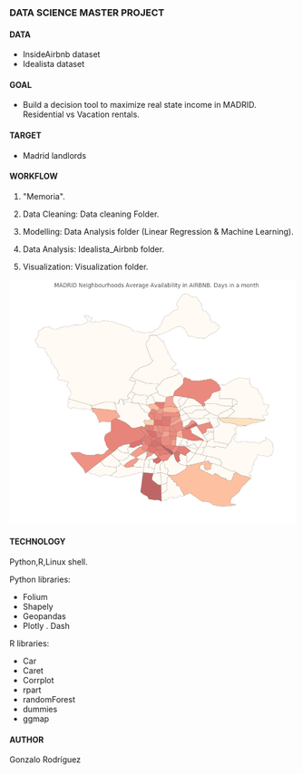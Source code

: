 

### DATA SCIENCE MASTER PROJECT 

#### DATA
- InsideAirbnb dataset
- Idealista dataset

#### GOAL

- Build a decision tool to maximize real state income in MADRID. Residential vs Vacation rentals.

#### TARGET

- Madrid landlords

#### WORKFLOW
1) "Memoria".

2) Data Cleaning:   Data cleaning Folder.

3) Modelling:       Data Analysis folder (Linear Regression & Machine Learning).

4) Data Analysis:   Idealista_Airbnb folder.

5) Visualization:   Visualization folder.

![](https://github.com/penadorada/TFM/blob/master/VISUALIZATION/choro2.png)

#### TECHNOLOGY

Python,R,Linux shell.

Python libraries:
- Folium 
- Shapely
- Geopandas
- Plotly
. Dash

R libraries:
- Car
- Caret
- Corrplot
- rpart
- randomForest
- dummies
- ggmap

#### AUTHOR
Gonzalo Rodríguez










